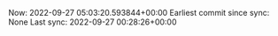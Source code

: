 Now: 2022-09-27 05:03:20.593844+00:00 Earliest commit since sync: None Last sync: 2022-09-27 00:28:26+00:00
